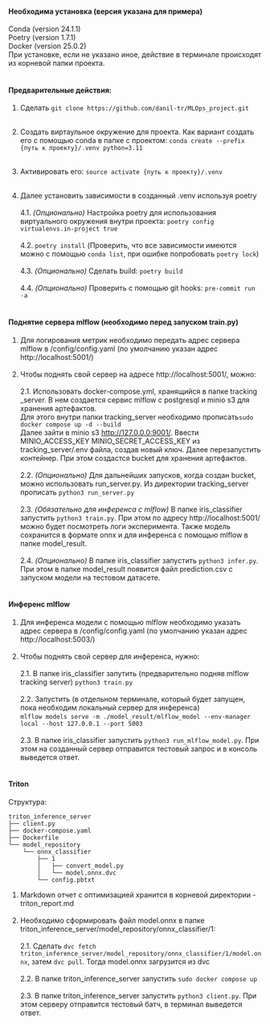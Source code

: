 
#### Необходима установка (версия указана для примера)
Сonda (version 24.1.1)<br>
Poetry (version 1.7.1)<br>
Docker (version 25.0.2)<br>
При установке, если не указано иное, действие в терминале происходят из корневой папки проекта.<br><br>

#### Предварительные действия:
1. Сделать ```git clone https://github.com/danil-tr/MLOps_project.git```<br><br>
2. Создать виртаульное окружение для проекта. Как вариант создать его с помощью conda в папке с проектом:
```conda create --prefix {путь к проекту}/.venv python=3.11```<br><br>
3. Активировать его: ```source activate {путь к проекту}/.venv```<br><br>

4. Далее установить зависимости в созданный .venv используя poetry<br><br>
    4.1. _(Опционально)_ Настройка poetry для использования виртуального окружения внутри проекта: ```poetry config virtualenvs.in-project true```<br><br>
	4.2. ```poetry install``` (Проверить, что все зависимости имеются можно с помощью ```conda list```, при ошибке попробовать ```poetry lock```)<br><br>
	4.3.  _(Опционально)_ Сделать build: ```poetry build```<br><br>
	4.4.  _(Опционально)_ Проверить с помощью git hooks: ```pre-commit run -a```<br><br>

#### Поднятие сервера mlflow (необходимо перед запуском train.py)<br>
1. Для логирования метрик необходимо передать адрес сервера mlflow в /config/config.yaml (по умолчанию указан адрес http://localhost:5001/)<br><br>
2. Чтобы поднять свой сервер на адресе http://localhost:5001/, можно:<br><br>
	2.1. Использовать docker-compose.yml, хранящийся в папке tracking _server. В нем создается сервис mlflow с postgresql и minio s3 для хранения артефактов.<br>
Для этого внутри папки tracking_server необходимо прописать```sudo docker compose up -d --build```<br>
Далее зайти в minio s3 http://127.0.0.0:9001/. Ввести MINIO_ACCESS_KEY
MINIO_SECRET_ACCESS_KEY из tracking_server/.env файла, создав новый ключ. Далее перезапустить контейнер. При этом создастся bucket для хранения артефактов.<br><br>
	2.2.  _(Опционально)_ Для дальнейших запусков, когда создан bucket, можно использовать run_server.py. Из директории tracking_server прописать ```python3 run_server.py```<br><br>
	2.3. _(Обязательно для инференса с mlflow)_ В папке iris_classifier запуcтить ```python3 train.py```. При этом по адресу http://localhost:5001/ можно будет посмотреть логи эксперимента. Также модель сохранится в формате onnx и для инференса с помощью mlflow в папке model_result.<br><br>
	2.4. _(Опционально)_ В папке iris_classifier запуcтить ```python3 infer.py```. При этом в папке model_result появится файл prediction.csv с запуском модели на тестовом датасете.<br><br>

#### Инференс mlflow
1. Для инференса модели c помощью mlflow необходимо указать адрес сервера в /config/config.yaml (по умолчанию указан адрес http://localhost:5003/)<br><br>
2. Чтобы поднять свой сервер для инференса, нужно:<br><br>
2.1. В папке iris_classifier запутить (предварительно подняв mlflow tracking server) ```python3 train.py```<br><br>
2.2. Запустить (в отдельном терминале, который будет запущен, пока необходим локальный сервер для инференса)<br> ```mlflow models serve -m ./model_result/mlflow_model --env-manager local --host 127.0.0.1 --port 5003```<br><br>
2.3. В папке iris_classifier запустить ```python3 run_mlflow_model.py```. При этом на созданный сервер отправится тестовый запрос и в консоль выведется ответ.<br><br>

#### Triton
Структура:<br>
```
triton_inference_server
├── client.py
├── docker-compose.yaml
├── Dockerfile
└── model_repository
    └── onnx_classifier
        ├── 1
        │   ├── convert_model.py
        │   └── model.onnx.dvc
        └── config.pbtxt
```
1) Markdown отчет с оптимизацией хранится в корневой директории - triton_report.md<br><br>
2) Необходимо сформировать файл model.onnx в папке triton_inference_server/model_repository/onnx_classifier/1:<br><br>
2.1. Сделать  ```dvc fetch triton_inference_server/model_repository/onnx_classifier/1/model.onnx```, затем ```dvc pull```. Тогда model.onnx загрузится из dvc<br><br>
2.2. В папке triton_inference_server запустить ```sudo docker compose up```<br><br>
2.3. В папке triton_inference_server запустить  ```python3 client.py```. При этом серверу отправится тестовый батч, в терминал выведется ответ.<br><br>
